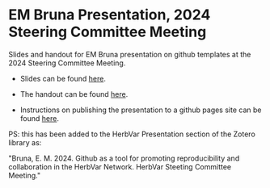 # EM Bruna Presentation, 2024 Steering Committee Meeting

Slides and handout for EM Bruna presentation on github templates at the 2024 Steering Committee Meeting.


- Slides can be found [here](https://herbvar-network.github.io/bruna_str_cmte_2024/herbvar_slides.html).

- The handout can be found [here](https://github.com/HerbVar-Network/bruna_str_cmte_2024/blob/main/docs/eb_2024_pi_mtg_tutorial.pdf).


- Instructions on publishing the presentation to a github pages site can be found [here](https://quarto.org/docs/publishing/github-pages.html). 


PS: this has been added to the HerbVar Presentation section of the Zotero library as:

"Bruna, E. M. 2024. Github as a tool for promoting reproducibility and collaboration in the HerbVar Network. HerbVar Steeting Committee Meeting."
